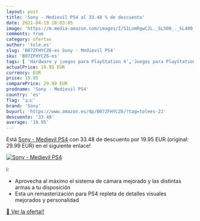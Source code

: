 ```yaml
---
layout: post
title: 'Sony - Medievil PS4 al 33.48 % de descuento'
date: 2021-04-19 18:03:05
image: 'https://m.media-amazon.com/images/I/51LomRgwCJL._SL500_._SL400_.jpg'
comments: true
category: ofertas
author: 'tole.es'
slug: 'B07ZFHYCZ6-es Sony - Medievil PS4'
sku: 'B07ZFHYCZ6-es'
tags: [ 'Hardware y juegos para PlayStation 4','Juegos para PlayStation 4','Videojuegos','ps4','sony', ]
actualPrice: 19.95 EUR
currency: EUR
price: 19.95
comparePrice: 29.99 EUR
prodname: 'Sony - Medievil PS4'
country: 'es'
flag: '🇪🇸'
brand: 'Sony'
buyurl: 'https://www.amazon.es/dp/B07ZFHYCZ6/?tag=tolees-21'
descuento: '33.48'
average: '19.95'
---
```


Está [Sony - Medievil PS4](https://www.amazon.es/dp/B07ZFHYCZ6/?tag=tolees-21) con 33.48 de descuento por 19.95 EUR (original: 29.99 EUR) en el siguiente enlace!

[![Sony - Medievil PS4](https://m.media-amazon.com/images/I/51LomRgwCJL._SL500_._SL400_.jpg)](https://www.amazon.es/dp/B07ZFHYCZ6/?tag=tolees-21)

ℹ️:

- Aprovecha al máximo el sistema de cámara mejorado y las distintas armas a tu disposición
- Esta un remasterización para PS4 repleta de detalles visuales mejorados y personalidad

[🛒 Ver la oferta!!](https://www.amazon.es/dp/B07ZFHYCZ6/?tag=tolees-21)
